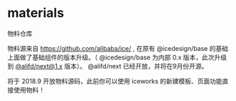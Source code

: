 # materials
物料仓库

物料源来自 https://github.com/alibaba/ice/ , 在原有 @icedesign/base 的基础上面做了基础组件的版本升级。（ @icedesign/base 为内部 0.x 版本，此次升级到 [@alifd/next@1.x](https://www.npmjs.com/package/@alifd/next) 版本）。 @alifd/next 已经开放，并将在9月份开源。

将于 2018.9 开放物料源码，此前你可以使用 iceworks 的新建模板、页面功能直接使用物料！
